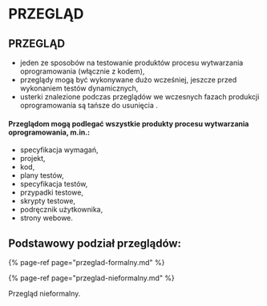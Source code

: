 # PRZEGLĄD

## PRZEGLĄD

* jeden ze sposobów na testowanie produktów procesu wytwarzania oprogramowania \(włącznie z kodem\),
* przeglądy mogą być wykonywane dużo wcześniej, jeszcze przed wykonaniem testów dynamicznych,
* usterki znalezione podczas przeglądów we wczesnych fazach produkcji oprogramowania są tańsze do usunięcia .

#### Przeglądom mogą podlegać wszystkie produkty procesu wytwarzania oprogramowania, m.in.:

* specyfikacja wymagań,
* projekt,
* kod,
* plany testów,
* specyfikacja testów,
* przypadki testowe,
* skrypty testowe,
* podręcznik użytkownika,
* strony webowe.

## **Podstawowy podział przeglądów:**

{% page-ref page="przeglad-formalny.md" %}

{% page-ref page="przeglad-nieformalny.md" %}



Przegląd nieformalny.

